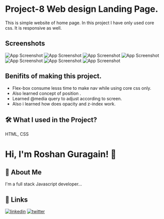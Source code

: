 
# Project-8 Web design Landing Page.

This is simple website of home page. In this project I have only used core css. It is responsive as well.





## Screenshots

![App Screenshot](./screenshot/Screenshot%20(116).png)
![App Screenshot](./screenshot/Screenshot%20(117).png)
![App Screenshot](./screenshot/Screenshot%20(118).png)
![App Screenshot](./screenshot/Screenshot%20(119).png)
![App Screenshot](./screenshot/Screenshot%20(120).png)
![App Screenshot](./screenshot/Screenshot%20(121).png)
![App Screenshot](./screenshot/Screenshot%20(122).png)



## Benifits of making this project.


 - Flex-box consume lesss time to make nav while using core css only.
 - Also learned concept of position .
 - Learned @media query to adjust according to screen.
 - Also i learned how does opacity and z-index work.



## 🛠 What I used  in the Project?
 HTML, CSS


# Hi, I'm Roshan Guragain! 👋

## 🚀 About Me
I'm a full stack Javascript developer...


## 🔗 Links

[![linkedin](https://img.shields.io/badge/linkedin-0A66C2?style=for-the-badge&logo=linkedin&logoColor=white)](https://www.linkedin.com/in/roshan-guragain-guragain-747aa4245/)
[![twitter](https://img.shields.io/badge/twitter-1DA1F2?style=for-the-badge&logo=twitter&logoColor=white)](https://twitter.com/RoshanGuragain3)


